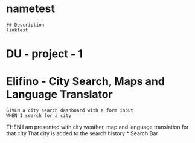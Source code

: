 # nametest
    
    ## Description
    linktest


# DU - project - 1
# Elifino - City Search, Maps and Language Translator
    GIVEN a city search dashboard with a form input
    WHEN I search for a city
THEN I am presented with city weather, map and language translation for that city.That city is added to the search history
        * Search Bar